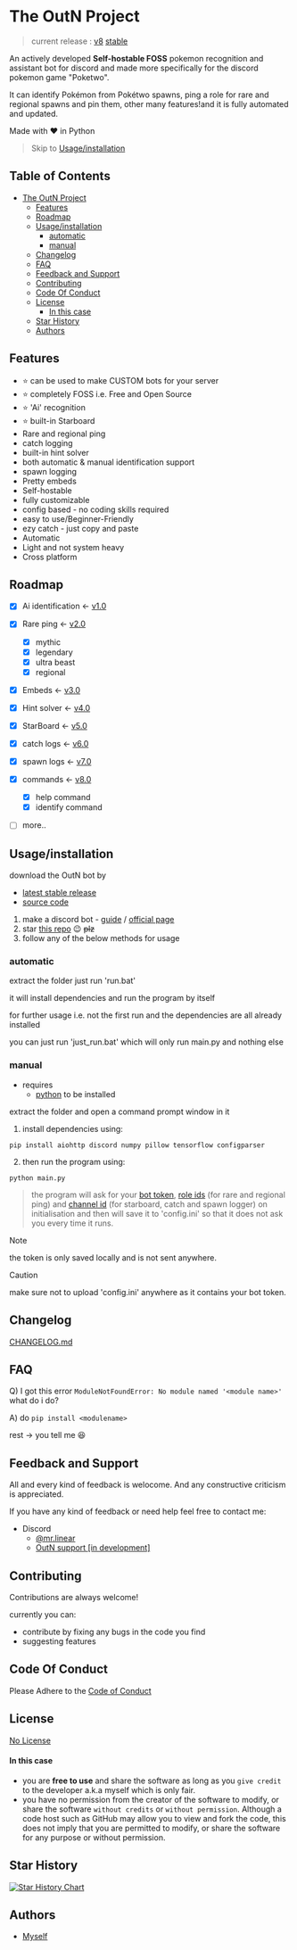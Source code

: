 
# The OutN Project
> current release : [v8](https://github.com/Pranjal-SB/OutN/blob/main/CHANGELOG.md) [stable](https://github.com/Pranjal-SB/OutN/releases/latest)

An actively developed **Self-hostable FOSS** pokemon recognition and assistant bot for discord and made more specifically for the discord pokemon game "Poketwo".

It can identify Pokémon from Pokétwo spawns, ping a role for rare and regional spawns and pin them, other many features!and it is fully automated and updated.

Made with ❤️ in Python

> Skip to [Usage/installation](https://github.com/Pranjal-SB/OutN/#usage-installation)

## Table of Contents
- [The OutN Project](#the-outn-project)
  - [Features](#features)
  - [Roadmap](#roadmap)
  - [Usage/installation](#usage-installation)
    - [automatic](#automatic)
    - [manual](#manual)
  - [Changelog](#changelog)
  - [FAQ](#faq)
  - [Feedback and Support](#feedback-and-support)
  - [Contributing](#contributing)
  - [Code Of Conduct](#code-of-conduct)
  - [License](#license)
    - [In this case](#in-this-case)
  - [Star History](#star-history)
  - [Authors](#authors)


## Features
- ⭐ can be used to make CUSTOM bots for your server
- ⭐ completely FOSS i.e. Free and Open Source
- ⭐ 'Ai' recognition
- ⭐  built-in Starboard
- Rare and regional ping
- catch logging
- built-in hint solver
- both automatic & manual identification support
- spawn logging
- Pretty embeds
- Self-hostable
- fully customizable
- config based - no coding skills required
- easy to use/Beginner-Friendly
- ezy catch - just copy and paste
- Automatic
- Light and not system heavy
- Cross platform


## Roadmap

- [x] Ai identification <- [v1.0](https://github.com/Pranjal-SB/OutN/blob/main/CHANGELOG.md#v10)
- [x] Rare ping <- [v2.0](https://github.com/Pranjal-SB/OutN/blob/main/CHANGELOG.md#v20)
  - [x] mythic
  - [x] legendary
  - [x] ultra beast
  - [x] regional 
- [x] Embeds <- [v3.0](https://github.com/Pranjal-SB/OutN/blob/main/CHANGELOG.md#v30)
- [x] Hint solver <- [v4.0](https://github.com/Pranjal-SB/OutN/blob/main/CHANGELOG.md#v40)
- [x] StarBoard <- [v5.0](https://github.com/Pranjal-SB/OutN/blob/main/CHANGELOG.md#v50)
- [x] catch logs <- [v6.0](https://github.com/Pranjal-SB/OutN/blob/main/CHANGELOG.md#v60)
- [x] spawn logs <- [v7.0](https://github.com/Pranjal-SB/OutN/blob/main/CHANGELOG.md#v70)
- [x] commands <- [v8.0](https://github.com/Pranjal-SB/OutN/blob/main/CHANGELOG.md#v80)
  - [x] help command
  - [x] identify command
- [ ] more..




## Usage/installation

download the OutN bot by 
- [latest stable release](https://github.com/Pranjal-SB/OutN/releases/latest)
- [source code](https://github.com/Pranjal-SB/OutN/archive/refs/heads/main.zip)

1. make a discord bot - [guide](https://github.com/reactiflux/discord-irc/wiki/Creating-a-discord-bot-&-getting-a-token#creating-a-bot) / [official page](https://discord.com/developers/applications/)
2. star [this repo](https://github.com/Pranjal-SB/OutN) 😉 ~~plz~~
3. follow any of the below methods for usage


### automatic

extract the folder just run 'run.bat'

it will install dependencies and run the program by itself

for further usage i.e. not the first run and the dependencies are all already installed

you can just run 'just_run.bat' which will only run main.py and nothing else

### manual

- requires 
  - [python](https://www.python.org/) to be installed

extract the folder and open a command prompt window in it

1. install dependencies using:
  ```
  pip install aiohttp discord numpy pillow tensorflow configparser
  ```
2. then run the program using:
  ```
  python main.py
  ```
>  the program will ask for your [bot token](https://www.writebots.com/discord-bot-token/), [role ids](https://discordhelp.net/role-id) (for rare and regional ping) and [channel id](https://turbofuture.com/internet/Discord-Channel-ID) (for starboard, catch and spawn logger) on initialisation and then will save it to 'config.ini' so that it does not ask you every time it runs.

> [!NOTE]
> the token is only saved locally and is not sent anywhere.

> [!CAUTION]
> make sure not to upload 'config.ini' anywhere as it contains your bot token.



## Changelog

[CHANGELOG.md](https://github.com/Pranjal-SB/OutN/blob/main/CHANGELOG.md)


## FAQ

Q) I got this error ``` ModuleNotFoundError: No module named '<module name>' ``` what do i do?

A) do ```pip install <modulename>```

rest -> you tell me 😆


## Feedback and Support

All and every kind of feedback is welocome.
And any constructive criticism is appreciated.

If you have any kind of feedback or need help feel free to contact me:
- Discord 
  - [@mr.linear](https://discordapp.com/users/1140568955220656160)
  - [OutN support \[in development\]](https://discord.gg/aMJzFJsf)


## Contributing

Contributions are always welcome!

currently you can:
- contribute by fixing any bugs in the code you find
- suggesting features


## Code Of Conduct

Please Adhere to the [Code of Conduct](https://github.com/Pranjal-SB/OutN?tab=coc-ov-file)

## License

[No License](https://choosealicense.com/no-permission/)
#### In this case
- you are **free to use** and share the software as long as you `give credit` to the developer a.k.a myself which is only fair.
- you have no permission from the creator of the software to modify, or share the software `without credits` or `without permission`. Although a code host such as GitHub may allow you to view and fork the code, this does not imply that you are permitted to modify, or share the software for any purpose or without permission.

## Star History

<a href="https://star-history.com/#Pranjal-SB/OutN&Date"><picture><source media="(prefers-color-scheme: dark)" srcset="https://api.star-history.com/svg?repos=Pranjal-SB/OutN&type=Date&theme=dark" /><source media="(prefers-color-scheme: light)" srcset="https://api.star-history.com/svg?repos=Pranjal-SB/OutN&type=Date" /><img alt="Star History Chart" src="https://api.star-history.com/svg?repos=Pranjal-SB/OutN&type=Date" /></picture></a>



## Authors

- [Myself](https://github.com/Pranjal-SB)
